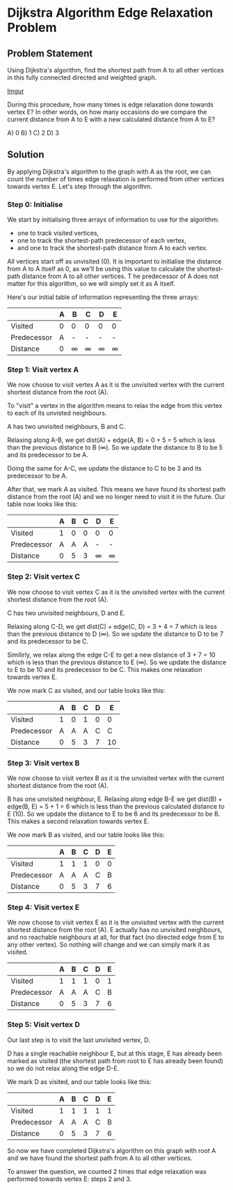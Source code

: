 # Dijkstra Algorithm Edge Relaxation Problem

## Problem Statement

Using Dijkstra's algorithm, find the shortest path from A to all other vertices in this fully connected directed and weighted graph.

[Imgur](https://i.imgur.com/07A2amK.png)

During this procedure, how many times is edge relaxation done towards vertex E? In other words, on how many occasions do we compare the current distance from A to E with a new calculated distance from A to E?

A) 0
B) 1
C) 2
D) 3

## Solution

By applying Dijkstra's algorithm to the graph with A as the root, we can count the number of times edge relaxation is performed from other vertices towards vertex E. Let's step through the algorithm.

### Step 0: Initialise

We start by initialising three arrays of information to use for the algorithm:
- one to track visited vertices,
- one to track the shortest-path predecessor of each vertex,
- and one to track the shortest-path distance from A to each vertex.

All vertices start off as unvisited (0).
It is important to initialise the distance from A to A itself as 0, as we'll be using this value to calculate the shortest-path distance from A to all other vertices.
T he predecessor of A does not matter for this algorithm, so we will simply set it as A itself.

Here's our initial table of information representing the three arrays:

|             | A | B | C | D | E |
|-------------|---|---|---|---|---|
| Visited     | 0 | 0 | 0 | 0 | 0 |
| Predecessor | A | - | - | - | - |
| Distance    | 0 | ∞ | ∞ | ∞ | ∞ |

### Step 1: Visit vertex A

We now choose to visit vertex A as it is the unvisited vertex with the current shortest distance from the root (A).

To "visit" a vertex in the algorithm means to relax the edge from this vertex to each of its unvisted neighbours.

A has two unvisited neighbours, B and C.

Relaxing along A-B, we get dist(A) + edge(A, B) = 0 + 5 = 5 which is less than the previous distance to B (∞). So we update the distance to B to be 5 and its predecessor to be A.

Doing the same for A-C, we update the distance to C to be 3 and its predecessor to be A.

After that, we mark A as visited. This means we have found its shortest path distance from the root (A) and we no longer need to visit it in the future. Our table now looks like this:

|             | A | B | C | D | E |
|-------------|---|---|---|---|---|
| Visited     | 1 | 0 | 0 | 0 | 0 |
| Predecessor | A | A | A | - | - |
| Distance    | 0 | 5 | 3 | ∞ | ∞ |

### Step 2: Visit vertex C

We now choose to visit vertex C as it is the unvisited vertex with the current shortest distance from the root (A).

C has two unvisited neighbours, D and E.

Relaxing along C-D, we get dist(C) + edge(C, D) = 3 + 4 = 7 which is less than the previous distance to D (∞). So we update the distance to D to be 7 and its predecessor to be C.

Similirly, we relax along the edge C-E to get a new distance of 3 + 7 = 10 which is less than the previous distance to E (∞). So we update the distance to E to be 10 and its predecessor to be C. This makes one relaxation towards vertex E.

We now mark C as visited, and our table looks like this:

|             | A | B | C | D | E |
|-------------|---|---|---|---|---|
| Visited     | 1 | 0 | 1 | 0 | 0 |
| Predecessor | A | A | A | C | C |
| Distance    | 0 | 5 | 3 | 7 | 10 |

### Step 3: Visit vertex B

We now choose to visit vertex B as it is the unvisited vertex with the current shortest distance from the root (A).

B has one unvisited neighbour, E. Relaxing along edge B-E we get dist(B) + edge(B, E) = 5 + 1 = 6 which is less than the previous calculated distance to E (10). So we update the distance to E to be 6 and its predecessor to be B. This makes a second relaxation towards vertex E.

We now mark B as visited, and our table looks like this:

|             | A | B | C | D | E |
|-------------|---|---|---|---|---|
| Visited     | 1 | 1 | 1 | 0 | 0 |
| Predecessor | A | A | A | C | B |
| Distance    | 0 | 5 | 3 | 7 | 6 |

### Step 4: Visit vertex E

We now choose to visit vertex E as it is the unvisited vertex with the current shortest distance from the root (A). E actually has no unvisited neighbours, and no reachable neighbours at all, for that fact (no directed edge from E to any other vertex). So nothing will change and we can simply mark it as visited.

|             | A | B | C | D | E |
|-------------|---|---|---|---|---|
| Visited     | 1 | 1 | 1 | 0 | 1 |
| Predecessor | A | A | A | C | B |
| Distance    | 0 | 5 | 3 | 7 | 6 |

### Step 5: Visit vertex D

Our last step is to visit the last unvisited vertex, D.

D has a single reachable neighbour E, but at this stage, E has already been marked as visited (the shortest path from root to E has already been found) so we do not relax along the edge D-E.

We mark D as visited, and our table looks like this:

|             | A | B | C | D | E |
|-------------|---|---|---|---|---|
| Visited     | 1 | 1 | 1 | 1 | 1 |
| Predecessor | A | A | A | C | B |
| Distance    | 0 | 5 | 3 | 7 | 6 |

So now we have completed Dijkstra's algorithm on this graph with root A and we have found the shortest path from A to all other vertices.

To answer the question, we counted 2 times that edge relaxation was performed towards vertex E: steps 2 and 3.